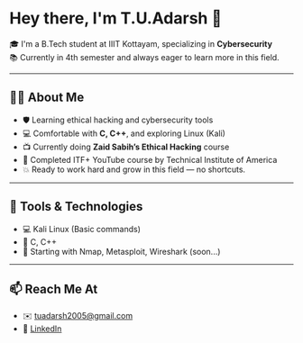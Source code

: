 
# Hey there, I'm T.U.Adarsh 👋

🎓 I'm a B.Tech student at IIIT Kottayam, specializing in **Cybersecurity**  
📚 Currently in 4th semester and always eager to learn more in this field.  

---

## 👨‍💻 About Me

- 🛡️ Learning ethical hacking and cybersecurity tools  
- 💻 Comfortable with **C, C++**, and exploring Linux (Kali)  
- 📺 Currently doing **Zaid Sabih’s Ethical Hacking** course  
- 🧠 Completed ITF+ YouTube course by Technical Institute of America  
- 💥 Ready to work hard and grow in this field — no shortcuts.

---

## 🔧 Tools & Technologies

- 💻 Kali Linux (Basic commands)
- 🧠 C, C++
- 📡 Starting with Nmap, Metasploit, Wireshark (soon...)

---

## 📫 Reach Me At

- ✉️ tuadarsh2005@gmail.com  
- 🔗 [LinkedIn](https://www.linkedin.com/in/t-u-adarsh-835978308)  

<!--
**ADARSH-TALANKI/ADARSH-TALANKI** is a ✨ _special_ ✨ repository because its `README.md` (this file) appears on your GitHub profile.

Here are some ideas to get you started:

- 🔭 I’m currently working on ...
- 🌱 I’m currently learning ...
- 👯 I’m looking to collaborate on ...
- 🤔 I’m looking for help with ...
- 💬 Ask me about ...
- 📫 How to reach me: ...
- 😄 Pronouns: ...
- ⚡ Fun fact: ...
-->
